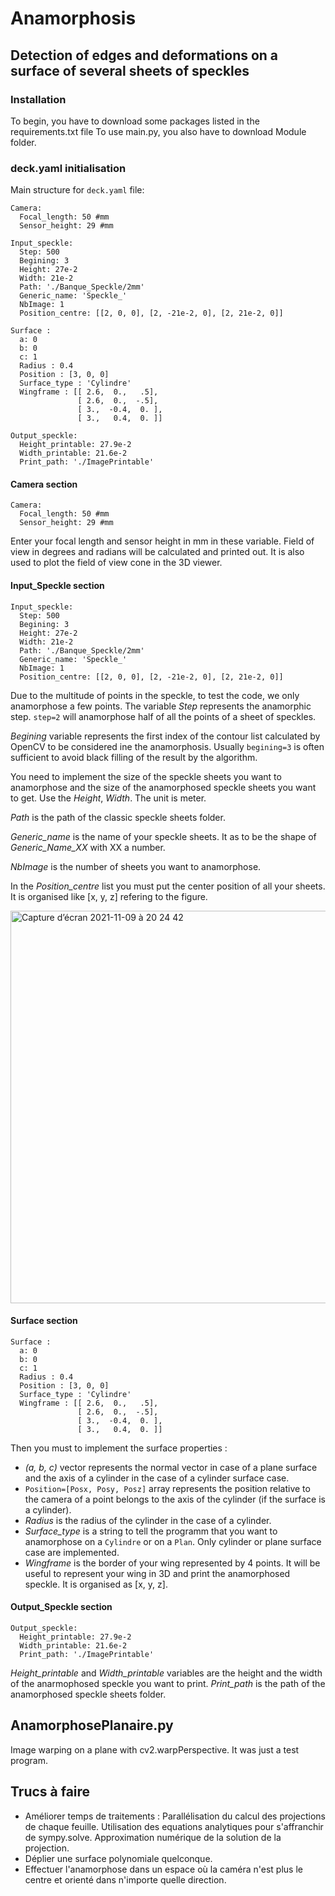 # Anamorphosis

## Detection of edges and deformations on a surface of several sheets of speckles

### Installation
To begin, you have to download some packages listed in the requirements.txt file
To use main.py, you also have to download Module folder.

### deck.yaml initialisation

Main structure for `deck.yaml` file:

```
Camera:
  Focal_length: 50 #mm
  Sensor_height: 29 #mm

Input_speckle: 
  Step: 500
  Begining: 3
  Height: 27e-2
  Width: 21e-2
  Path: './Banque_Speckle/2mm'
  Generic_name: 'Speckle_'
  NbImage: 1
  Position_centre: [[2, 0, 0], [2, -21e-2, 0], [2, 21e-2, 0]]

Surface : 
  a: 0
  b: 0
  c: 1
  Radius : 0.4
  Position : [3, 0, 0]
  Surface_type : 'Cylindre'
  Wingframe : [[ 2.6,  0.,   .5],
               [ 2.6,  0.,  -.5],
               [ 3.,  -0.4,  0. ],
               [ 3.,   0.4,  0. ]]

Output_speckle:
  Height_printable: 27.9e-2
  Width_printable: 21.6e-2
  Print_path: './ImagePrintable'
```
#### Camera section
```
Camera:
  Focal_length: 50 #mm
  Sensor_height: 29 #mm
 ```
 Enter your focal length and sensor height in mm in these variable. Field of view in degrees and radians will be calculated and printed out.
 It is also used to plot the field of view cone in the 3D viewer.
#### Input_Speckle section
```
Input_speckle: 
  Step: 500
  Begining: 3
  Height: 27e-2
  Width: 21e-2
  Path: './Banque_Speckle/2mm'
  Generic_name: 'Speckle_'
  NbImage: 1
  Position_centre: [[2, 0, 0], [2, -21e-2, 0], [2, 21e-2, 0]]
```
Due to the multitude of points in the speckle, to test the code, we only anamorphose a few points. The variable *Step* represents the anamorphic step. `step=2` will anamorphose half of all the points of a sheet of speckles.

*Begining* variable represents the first index of the contour list calculated by OpenCV to be considered ine the anamorphosis. Usually `begining=3` is often sufficient to avoid black filling of the result by the algorithm.

You need to implement the size of the speckle sheets you want to anamorphose and the size of the anamorphosed speckle sheets you want to get. Use the *Height*, *Width*. The unit is meter.

*Path* is the path of the classic speckle sheets folder.

*Generic_name* is the name of your speckle sheets. It as to be the shape of *Generic_Name_XX* with XX a number.

*NbImage* is the number of sheets you want to anamorphose.

In the *Position_centre* list you must put the center position of all your sheets. It is organised like [x, y, z] refering to the figure.

<img width="628" alt="Capture d’écran 2021-11-09 à 20 24 42" src="https://user-images.githubusercontent.com/84194324/141032568-872ec514-2716-4acb-a321-eb7dfd5d4731.png">

#### Surface section
```
Surface : 
  a: 0
  b: 0
  c: 1
  Radius : 0.4
  Position : [3, 0, 0]
  Surface_type : 'Cylindre'
  Wingframe : [[ 2.6,  0.,   .5],
               [ 2.6,  0.,  -.5],
               [ 3.,  -0.4,  0. ],
               [ 3.,   0.4,  0. ]]
```
Then you must to implement the surface properties :
- *(a, b, c)* vector represents the normal vector in case of a plane surface and the axis of a cylinder in the case of a cylinder surface case.
- `Position=[Posx, Posy, Posz]` array represents the position relative to the camera of a point belongs to the axis of the cylinder (if the surface is a cylinder).
- *Radius* is the radius of the cylinder in the case of a cylinder.
- *Surface_type* is a string to tell the programm that you want to anamorphose on a `Cylindre` or on a `Plan`. Only cylinder or plane surface case are implemented.
- *Wingframe* is the border of your wing represented by 4 points. It will be useful to represent your wing in 3D and print the anamorphosed speckle. It is organised as [x, y, z].

#### Output_Speckle section
```
Output_speckle:
  Height_printable: 27.9e-2
  Width_printable: 21.6e-2
  Print_path: './ImagePrintable'
```
*Height_printable* and *Width_printable* variables are the height and the width of the anarmophosed speckle you want to print. 
*Print_path* is the path of the anamorphosed speckle sheets folder.

## AnamorphosePlanaire.py

Image warping on a plane with cv2.warpPerspective.
It was just a test program.

## Trucs à faire

- Améliorer temps de traitements : Parallélisation du calcul des projections de chaque feuille.
                                   Utilisation des equations analytiques pour s'affranchir de sympy.solve.
                                   Approximation numérique de la solution de la projection.
- Déplier une surface polynomiale quelconque.
- Effectuer l'anamorphose dans un espace où la caméra n'est plus le centre et orienté dans n'importe quelle direction.
